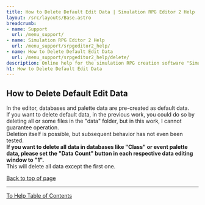 ```yaml
---
title: How to Delete Default Edit Data | Simulation RPG Editor 2 Help | Support | Omoshiro Game Shrine
layout: /src/layouts/Base.astro
breadcrumb:
- name: Support
  url: /menu_support/
- name: Simulation RPG Editor 2 Help
  url: /menu_support/srpgeditor2_help/
- name: How to Delete Default Edit Data
  url: /menu_support/srpgeditor2_help/delete/
description: Online help for the simulation RPG creation software "Simulation RPG Editor 2". "How to Delete Default Edit Data".
h1: How to Delete Default Edit Data
---
```


<a name="TOP"></a>

## How to Delete Default Edit Data

In the editor, databases and palette data are pre-created as default data.  
If you want to delete default data, in the previous work, you could do so by deleting all or some files in the "data" folder, but in this work, I cannot guarantee operation.  
Deletion itself is possible, but subsequent behavior has not even been tested.  
**If you want to delete all data in databases like "Class" or event palette data, please set the "Data Count" button in each respective data editing window to "1".**  
This will delete all data except the first one.  

[Back to top of page](#TOP)

---

  

[To Help Table of Contents](../)